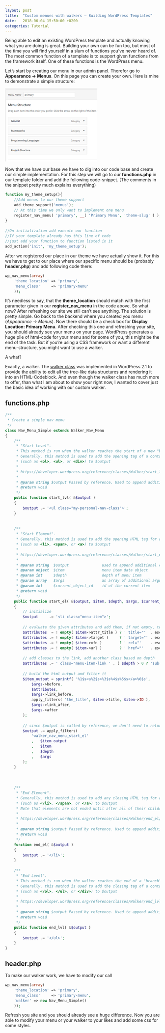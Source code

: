 ```yaml
---
layout: post
title:  "Custom menues with walkers – Building WordPress Templates"
date:   2018-06-04 15:50:00 +0200
categories: Tutorial
---
```

Being able to edit an existing WordPress template and actually knowing what you are doing is great. Building your own can be fun too, but most of the time you will find yourself in a slum of functions you’ve never heard of. The most common function of a template is to support given functions from the framework itself. One of these functions is the WordPress menu.

Let’s start by creating our menu in our admin panel. Therefor go to __Appearance -> Menus__. On this page you can create your own. Here is mine to demonstrate a simple structure:

![MenuExample ><](/assets/blog_images/2018/menu_backend.png "MenuExample")

Now that we have our base we have to dig into our code base and create our simple implementation. For this step we will go to our __functions.php__ in our template folder and add the following code-snippet. (The comments in the snippet pretty much explains everything)

```php
function my_theme_setup(){
    //Add menus to our theme support
    add_theme_support('menus');
    // At this time we only want to implement one menu
    register_nav_menu( 'primary', __( 'Primary Menu', 'theme-slug' ) );
}
 
//On initialization add execute our function
//If your template already has this line of code 
//just add your function to function listed in it
add_action('init', 'my_theme_setup');
```

After we registered our place in our theme we have actually show it. For this we have to get to our place where our specific menu should be (probably __header.php__) and add following code there:

```php
wp_nav_menu(array(
    'theme_location' => 'primary',
    'menu_class'     => 'primary-menu'
    ));
```
It’s needless to say, that the __theme_location__ should match with the first parameter given in our __register_nav_menu__ in the code above. So what now? After refreshing our site we still can’t see anything. The solution is pretty simple. Go back to the backend where you created you menu (_*Appearance -> Menus*_). Now there should be a check box for __Display Location: Primary Menu__. After checking this one and refreshing your site, you should already see your menu on your page. WordPress generates a huge pile of html-code for your menu and for some of you, this might be the end of the task. But if you’re using a CSS framework or want a different menu-structure, you might want to use a walker.

A what?

Exactly, a walker. The [walker class](https://codex.wordpress.org/Class_Reference/Walker) was implemented in WordPress 2.1 to provide the ability to edit all the tree-like data structures and rendering it into an HTML-Codeblock. And even though the walker class has much more to offer, than what I am about to show your right now, I wanted to cover just the basic idea of working with our custom walker.

## functions.php
```php
/**
 * Create a simple nav menu
 */
class Nav_Menu_Simple extends Walker_Nav_Menu
{
    /**
     * "Start Level". 
     * This method is run when the walker reaches the start of a new "branch" in the tree structure. 
     * Generally, this method is used to add the opening tag of a container HTML element.
     * (such as <ol>, <ul>, or <div>) to $output
     * 
     * https://developer.wordpress.org/reference/classes/Walker/start_lvl/
     *
     * @param string $output Passed by reference. Used to append additional content.
     * @return void
     */
    public function start_lvl( &$output )
    {
        $output .= '<ul class="my-personal-nav-class">';
    }
    
    
    /**
     * "Start Element".
     * Generally, this method is used to add the opening HTML tag for a single tree item.
     * (such as <li>, <span>, or <a>) to $output
     * 
     * https://developer.wordpress.org/reference/classes/Walker/start_el/
     *
     * @param string  $output               used to append additional content (passed by reference)
     * @param object  $item                 menu item data object
     * @param int     $depth                depth of menu item
     * @param array   $args                 an array of additional arguments
     * @param int     $current_object_id    id of the current item
     * @return void
     */
    public function start_el( &$output, $item, $depth, $args, $current_object_id = 0 )
    {
        // initialize
        $output     .= '<li class="menu-item">';
        
        // evaluate the given attributes and add them, if not empty, to our link
        $attributes  = ! empty( $item->attr_title ) ? ' title="'  . esc_attr( $item->attr_title ) .'"' : '';
        $attributes .= ! empty( $item->target )     ? ' target="' . esc_attr( $item->target     ) .'"' : '';
        $attributes .= ! empty( $item->xfn )        ? ' rel="'    . esc_attr( $item->xfn        ) .'"' : '';
        $attributes .= ! empty( $item->url )        ? ' href="'   . esc_attr( $item->url        ) .'"' : '';
        
        // add classes to the link, add another class based on depth
        $attributes .= ' class="menu-item-link ' . ( $depth > 0 ? 'sub-menu-item-link' : 'main-menu-item-link' ) . '"';
        
        // build the html output and filter it
        $item_output = sprintf( '%1$s<a%2$s>%3$s%4$s%5$s</a>%6$s',
            $args->before,
            $attributes,
            $args->link_before,
            apply_filters( 'the_title', $item->title, $item->ID ),
            $args->link_after,
            $args->after
        );
        
        // since $output is called by reference, we don't need to return anything
        $output .= apply_filters(
            'walker_nav_menu_start_el'
            ,   $item_output
            ,   $item
            ,   $depth
            ,   $args
        );
    }
    
    
    
    /**
     * "End Element". 
     * Generally, this method is used to add any closing HTML tag for a single tree item.
     * (such as </li>, </span>, or </a>) to $output
     * Note that elements are not ended until after all of their children have been added.
     * 
     * https://developer.wordpress.org/reference/classes/Walker/end_el/
     *
     * @param string $output Passed by reference. Used to append additional content.
     * @return void
     */
    function end_el( &$output )
    {
        $output .= '</li>';
    }
    
    /**
     * "End Level". 
     * This method is run when the walker reaches the end of a "branch" in the tree structure. 
     * Generally, this method is used to add the closing tag of a container HTML element.
     * (such as </ol>, </ul>, or </div>) to $output
     * 
     * https://developer.wordpress.org/reference/classes/Walker/end_lvl/
     *
     * @param string $output Passed by reference. Used to append additional content.
     * @return void
     */
    public function end_lvl( &$output )
    {
        $output .= '</ul>';
    }
}
```
## header.php
To make our walker work, we have to modify our call

```php
wp_nav_menu(array(
    'theme_location' => 'primary',
    'menu_class'     => 'primary-menu',
    'walker' => new Nav_Menu_Simple()
    ));
```

Refresh you site and you should already see a huge difference. Now you are able to modify your menu or your walker to your likes and add some css for some styles.